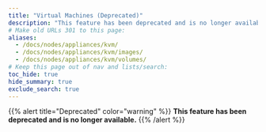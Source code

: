 ```yaml
---
title: "Virtual Machines (Deprecated)"
description: "This feature has been deprecated and is no longer available."
# Make old URLs 301 to this page:
aliases:
  - /docs/nodes/appliances/kvm/
  - /docs/nodes/appliances/kvm/images/
  - /docs/nodes/appliances/kvm/volumes/
# Keep this page out of nav and lists/search:
toc_hide: true
hide_summary: true
exclude_search: true
---
```


{{% alert title="Deprecated" color="warning" %}}
**This feature has been deprecated and is no longer available.**
{{% /alert %}}
